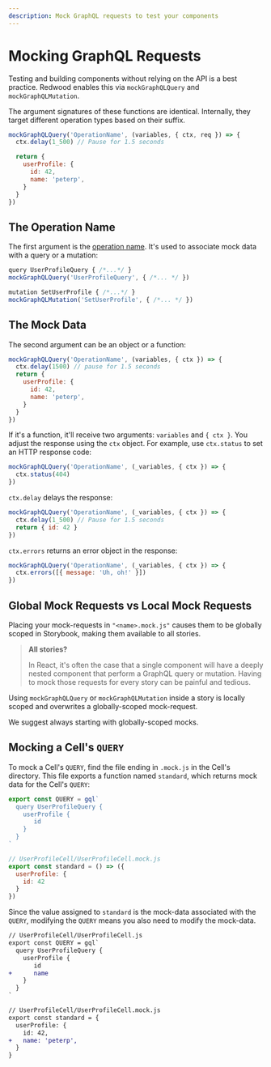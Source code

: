 ```yaml
---
description: Mock GraphQL requests to test your components
---
```


# Mocking GraphQL Requests

Testing and building components without relying on the API is a best practice.
Redwood enables this via `mockGraphQLQuery` and `mockGraphQLMutation`.

The argument signatures of these functions are identical.
Internally, they target different operation types based on their suffix.

```js
mockGraphQLQuery('OperationName', (variables, { ctx, req }) => {
  ctx.delay(1_500) // Pause for 1.5 seconds

  return {
    userProfile: {
      id: 42,
      name: 'peterp',
    }
  }
})
```

## The Operation Name

The first argument is the [operation name](https://graphql.org/learn/queries/#operation-name).
It's used to associate mock data with a query or a mutation:

```js
query UserProfileQuery { /*...*/ }
mockGraphQLQuery('UserProfileQuery', { /*... */ })
```

```js
mutation SetUserProfile { /*...*/ }
mockGraphQLMutation('SetUserProfile', { /*... */ })
```

## The Mock Data

The second argument can be an object or a function:

```js {1}
mockGraphQLQuery('OperationName', (variables, { ctx }) => {
  ctx.delay(1500) // pause for 1.5 seconds
  return {
    userProfile: {
      id: 42,
      name: 'peterp',
    }
  }
})
```

If it's a function, it'll receive two arguments: `variables` and `{ ctx }`.
You adjust the response using the `ctx` object.
For example, use `ctx.status` to set an HTTP response code:

```js {2}
mockGraphQLQuery('OperationName', (_variables, { ctx }) => {
  ctx.status(404)
})
```

`ctx.delay` delays the response:

```js {2}
mockGraphQLQuery('OperationName', (_variables, { ctx }) => {
  ctx.delay(1_500) // Pause for 1.5 seconds
  return { id: 42 }
})
```

`ctx.errors` returns an error object in the response:

```js {2}
mockGraphQLQuery('OperationName', (_variables, { ctx }) => {
  ctx.errors([{ message: 'Uh, oh!' }])
})
```

## Global Mock Requests vs Local Mock Requests

Placing your mock-requests in `"<name>.mock.js"` causes them to be globally scoped in Storybook, making them available to all stories.

> **All stories?**
>
> In React, it's often the case that a single component will have a deeply nested component that perform a GraphQL query or mutation.
> Having to mock those requests for every story can be painful and tedious.

Using `mockGraphQLQuery` or `mockGraphQLMutation` inside a story is locally scoped and overwrites a globally-scoped mock-request.

We suggest always starting with globally-scoped mocks.

## Mocking a Cell's `QUERY`

To mock a Cell's `QUERY`, find the file ending in `.mock.js` in the Cell's directory.
This file exports a function named `standard`, which returns mock data for the Cell's `QUERY`:

```js title="UserProfileCell/UserProfileCell.js"
export const QUERY = gql`
  query UserProfileQuery {
    userProfile {
       id
    }
  }
`

// UserProfileCell/UserProfileCell.mock.js
export const standard = () => ({
  userProfile: {
    id: 42
  }
})
```

Since the value assigned to `standard` is the mock-data associated with the `QUERY`, modifying the `QUERY` means you also need to modify the mock-data.

```diff
// UserProfileCell/UserProfileCell.js
export const QUERY = gql`
  query UserProfileQuery {
    userProfile {
       id
+      name
    }
  }
`

// UserProfileCell/UserProfileCell.mock.js
export const standard = {
  userProfile: {
    id: 42,
+   name: 'peterp',
  }
}
```
